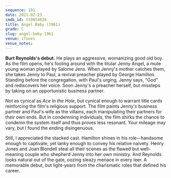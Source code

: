 ```yaml
---
sequence: 191
date: 2021-02-23
imdb_id: tt0054628
title: Angel Baby (1961)
grade: C
slug: angel-baby-1961
venue: iTunes
venue_notes:
---
```


**Burt Reynolds's debut.** He plays an aggressive, womanizing good old boy. As the film opens, he's fooling around with the titular Jenny Angel, a mute young woman played by Salome Jens. When Jenny's mother catches them, she takes Jenny to Paul, a revival preacher played by George Hamilton. Standing before the congregation, with Paul's urging, Jenny says, “God” and rediscovers her voice. Soon Jenny's a preacher herself, but missteps by taking on an opportunistic business partner.

<!-- end -->

Not as cynical as <span data-imdb-id="tt0043338">_Ace In the Hole_</span>, but cynical enough to warrant title cards reinforcing the film's religious support. The film paints Jenny's business partner and Paul's wife as the villains, each manipulating their partners for their own ends. But in condemning individuals, the film shirks the chance to condemn the system itself and thus proves less resonant. Your mileage may vary, but I found the ending disingenuous.

Still, I appreciated the stacked cast. Hamilton shines in his role--handsome enough to captivate, yet lanky enough to convey his relative naivety. Henry Jones and Joan Blondell steal all their scenes as the flawed but well-meaning couple who shepherd Jenny into her own ministry. And Reynolds looks natural out of the gate, oozing sleazy menace in every leer. A memorable debut, but light-years from the charismatic roles that defined his career.
